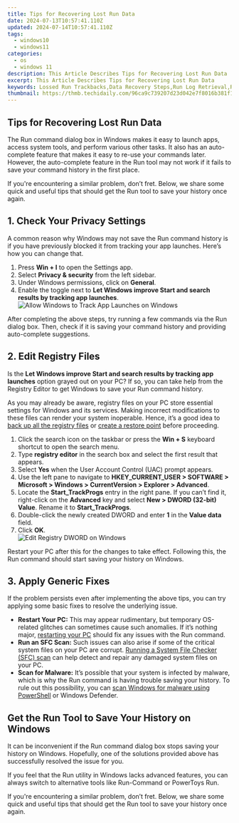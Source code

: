 ```yaml
---
title: Tips for Recovering Lost Run Data
date: 2024-07-13T10:57:41.110Z
updated: 2024-07-14T10:57:41.110Z
tags:
  - windows10
  - windows11
categories:
  - os
  - windows 11
description: This Article Describes Tips for Recovering Lost Run Data
excerpt: This Article Describes Tips for Recovering Lost Run Data
keywords: Lossed Run Trackbacks,Data Recovery Steps,Run Log Retrieval,Running Data Fix,Missed Workout Insights,Tracking Lost Runs,Regain Run History
thumbnail: https://thmb.techidaily.com/96ca9c739207d23d042e7f8016b381f18f2564ff73ddf98034c5d696bcc3f7e9.jpg
---
```


## Tips for Recovering Lost Run Data

 The Run command dialog box in Windows makes it easy to launch apps, access system tools, and perform various other tasks. It also has an auto-complete feature that makes it easy to re-use your commands later. However, the auto-complete feature in the Run tool may not work if it fails to save your command history in the first place.

 If you're encountering a similar problem, don’t fret. Below, we share some quick and useful tips that should get the Run tool to save your history once again.

## 1\. Check Your Privacy Settings

 A common reason why Windows may not save the Run command history is if you have previously blocked it from tracking your app launches. Here’s how you can change that.

1. Press **Win + I** to open the Settings app.
2. Select **Privacy & security** from the left sidebar.
3. Under Windows permissions, click on **General**.
4. Enable the toggle next to **Let Windows improve Start and search results by tracking app launches**.  
![Allow Windows to Track App Launches on Windows](https://static1.makeuseofimages.com/wordpress/wp-content/uploads/2023/05/allow-windows-to-track-app-launches-on-windows.jpg)

 After completing the above steps, try running a few commands via the Run dialog box. Then, check if it is saving your command history and providing auto-complete suggestions.

## 2\. Edit Registry Files

 Is the **Let Windows improve Start and search results by tracking app launches** option grayed out on your PC? If so, you can take help from the Registry Editor to get Windows to save your Run command history.

 As you may already be aware, registry files on your PC store essential settings for Windows and its services. Making incorrect modifications to these files can render your system inoperable. Hence, it’s a good idea to [back up all the registry files](https://www.makeuseof.com/tag/backup-restore-windows-registry/) or [create a restore point](https://www.makeuseof.com/windows-11-create-restore-point/) before proceeding.

1. Click the search icon on the taskbar or press the **Win + S** keyboard shortcut to open the search menu.
2. Type **registry editor** in the search box and select the first result that appears.
3. Select **Yes** when the User Account Control (UAC) prompt appears.
4. Use the left pane to navigate to **HKEY\_CURRENT\_USER > SOFTWARE > Microsoft > Windows > CurrentVersion > Explorer > Advanced**.
5. Locate the **Start\_TrackProgs** entry in the right pane. If you can’t find it, right-click on the **Advanced** key and select **New > DWORD (32-bit) Value**. Rename it to **Start\_TrackProgs**.
6. Double-click the newly created DWORD and enter **1** in the **Value data** field.
7. Click **OK**.  
![Edit Registry DWORD on Windows](https://static1.makeuseofimages.com/wordpress/wp-content/uploads/2023/05/edit-registry-dword-on-windows.jpg)

 Restart your PC after this for the changes to take effect. Following this, the Run command should start saving your history on Windows.

## 3\. Apply Generic Fixes

 If the problem persists even after implementing the above tips, you can try applying some basic fixes to resolve the underlying issue.

* **Restart Your PC:** This may appear rudimentary, but temporary OS-related glitches can sometimes cause such anomalies. If it’s nothing major, [restarting your PC](https://www.makeuseof.com/windows-restart-methods/) should fix any issues with the Run command.
* **Run an SFC Scan:** Such issues can also arise if some of the critical system files on your PC are corrupt. [Running a System File Checker (SFC) scan](https://www.makeuseof.com/system-file-checker-sfc-windows/) can help detect and repair any damaged system files on your PC.
* **Scan for Malware:** It’s possible that your system is infected by malware, which is why the Run command is having trouble saving your history. To rule out this possibility, you can [scan Windows for malware using PowerShell](https://www.makeuseof.com/how-to-use-powershell-to-scan-windows-10-for-malware/) or Windows Defender.

## Get the Run Tool to Save Your History on Windows

 It can be inconvenient if the Run command dialog box stops saving your history on Windows. Hopefully, one of the solutions provided above has successfully resolved the issue for you.

 If you feel that the Run utility in Windows lacks advanced features, you can always switch to alternative tools like Run-Command or PowerToys Run.

 If you're encountering a similar problem, don’t fret. Below, we share some quick and useful tips that should get the Run tool to save your history once again.



<ins class="adsbygoogle"
      style="display:block"
      data-ad-client="ca-pub-7571918770474297"
      data-ad-slot="8358498916"
      data-ad-format="auto"
      data-full-width-responsive="true"></ins>

